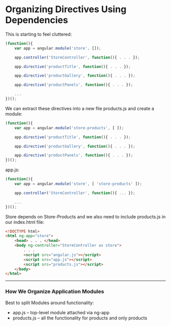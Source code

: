 # Organizing Directives Using Dependencies

This is starting to feel cluttered:

```js
(function(){
	var app = angular.module('store', []);

	app.controller('StoreController', function(){ . . . });

	app.directive('productTitle', function(){ . . . });

	app.directive('productGallery', function(){ . . . });

	app.directive('productPanels', function(){ . . . });

	...
})();
```

We can extract these directives into a new file products.js and create a module:

```js
(function(){
	var app = angular.module('store-products', [ ]);

	app.directive('productTitle', function(){ . . . });

	app.directive('productGallery', function(){ . . . });

	app.directive('productPanels', function(){ . . . });
})();
```

app.js:

```js
(function(){
	var app = angular.module('store', [ 'store-products' ]);

	app.controller('StoreController', function(){ ... });

	...
})();
```

Store depends on Store-Products and we also need to include products.js in our index.html file:

```html
<!DOCTYPE html>
<html ng-app="store">
	<head> . . . </head>
	<body ng-controller="StoreController as store">
		. . .
		<script src="angular.js"></script>
		<script src="app.js"></script>
		<script src="products.js"></script>
	</body>
</html>
```

***

### How We Organize Application Modules

Best to split Modules around functionality:

- app.js – top-level module attached via ng-app
- products.js – all the functionality for products and only products

